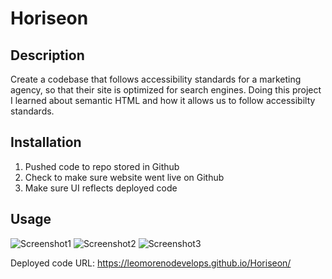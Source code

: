 # Horiseon

## Description
Create a codebase that follows accessibility standards for a marketing agency, so that their site is optimized for search engines. Doing this project I learned about semantic HTML and how it allows us to follow accessibilty standards.

## Installation
1. Pushed code to repo stored in Github 
2. Check to make sure website went live on Github
3. Make sure UI reflects deployed code

## Usage
![Screenshot1](https://user-images.githubusercontent.com/105739936/173260729-7b57a434-6bfc-4cbd-bc5e-fc5a5015b4a0.png)
![Screenshot2](https://user-images.githubusercontent.com/105739936/173260740-7eb93696-a3e3-481d-8985-a8b2486d0681.png)
![Screenshot3](https://user-images.githubusercontent.com/105739936/173260750-edff0615-b9b1-498b-9a60-fc7dedd6f297.png)

Deployed code URL: https://leomorenodevelops.github.io/Horiseon/